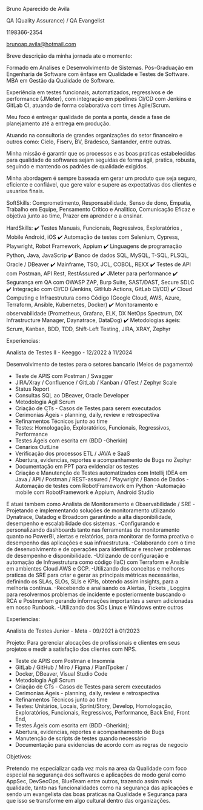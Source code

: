 Bruno Aparecido de Avila

QA (Quality Assurance) / QA Evangelist

1198366-2354

brunoap.avila@hotmail.com

Breve descrição da minha jornada ate o momento:

Formado em Analises e Desenvolvimento de Sistemas. Pós-Graduação em Engenharia de Software com ênfase em Qualidade e Testes de Software. MBA em Gestão da Qualidade de Software.

Experiência em testes funcionais, automatizados, regressivos e de performance (JMeter), com integração em pipelines CI/CD com Jenkins e GitLab CI, atuando de forma colaborativa com times Agile/Scrum.

Meu foco é entregar qualidade de ponta a ponta, desde a fase de planejamento até a entrega em produção.

Atuando na consultoria de grandes organizações do setor financeiro e outros como: Cielo, Fiserv, BV, Bradesco, Santander, entre outras.

Minha missão é garantir que os processos e as boas praticas estabelecidas para qualidade de softwares sejam seguidas de forma ágil, pratica, robusta, seguindo e mantendo os padrões de qualidade exigidos.

Minha abordagem é sempre baseada em gerar um produto que seja seguro, eficiente e confiável, que gere valor e supere as expectativas dos clientes e usuarios finais.

SoftSkills:
Comprometimento, Responsabilidade, Senso de dono, Empatia, Trabalho em Equipe, Pensamento Crítico e Analitico, Comunicação Eficaz e objetiva junto ao time, Prazer em aprender e a ensinar.

HardSkills:
✔️ Testes Manuais, Funcionais, Regressivos, Exploratórios , Mobile Android, iOS
✔️ Automação de testes com Selenium, Cypress, Playwright, Robot Framework, Appium
✔️ Linguagens de programação Python, Java, JavaScrip
✔️ Banco de dados SQL, MySQL, T-SQL, PLSQL, Oracle / DBeaver
✔️ Mainframe, TSO, JCL, COBOL, REXX
✔️ Testes de API com Postman, API Rest, RestAssured
✔️ JMeter para performance
✔️ Segurança em QA com OWASP ZAP, Burp Suite, SAST/DAST, Secure SDLC
✔️ Integração com CI/CD (Jenkins, GitHub Actions, GitLab CI/CD)
✔️ Cloud Computing e Infraestrutura como Código (Google Cloud, AWS, Azure, Terraform, Ansible, Kubernetes, Docker)
✔️ Monitoramento e observabilidade (Prometheus, Grafana, ELK, DX NetOps Spectrum, DX Infrastructure Manager, Daynatrace, DataDog)
✔️ Metodologias ágeis: Scrum, Kanban, BDD, TDD, Shift-Left Testing, JIRA, XRAY, Zephyr



Experiencias:

Analista de Testes II - Keeggo - 12/2022 à 11/2024

Desenvolvimento de testes para o setores bancario (Meios de pagamento)
- Teste de APIS com Postman / Swagger
- JIRA/Xray / Confluence / GitLab / Kanban / QTest / Zephyr Scale
- Status Report
- Consultas SQL ao DBeaver, Oracle Developer
- Metodologia Ágil Scrum
- Criação de CTs - Casos de Testes para serem executados
- Cerimonias Ágeis - planning, daily, review e retrospectiva
- Refinamentos Técnicos junto ao time
- Testes: Homologação, Exploratórios, Funcionais, Regressivos, Performance 
- Testes Ágeis com escrita em (BDD -Gherkin)
- Cenarios OutLine
- Verificação dos processos ETL / JAVA e SaaS
- Abertura, evidencias, reportes e acompanhamento de Bugs no Zephyr
- Documentação em PPT para evidenciar os testes
- Criação e Manutenção de Testes automatizados com Intellij IDEA em Java / API / Postman / REST-assured / Playwright / Banco de Dados
-Automação de testes com RobotFramework em Python
-Automação mobile com RobotFramework e Appium,  Android Studio

E atuei tambem como Analista de  Monitoramento e Observabilidade / SRE
-Projetando e implementando soluções de monitoramento utilizando Dynatrace, Datadog e Broadcom garantindo a alta disponibilidade, desempenho e escalabilidade dos sistemas.
-Configurando e personalizando dashboards tanto nas ferramentas de monitoramento quanto no PowerBI, alertas e relatórios, para monitorar de forma proativa o desempenho das aplicações e sua infraestrutura.
-Colaborando com o time de desenvolvimento e de operações para identificar e resolver problemas de desempenho e disponibilidade.
-Utilizando de configuração e automação de Infraestrutura como código (IaC) com Terraform e Ansible em ambientes Cloud AWS e GCP.
-Utilizando dos conceitos e melhores praticas de SRE para criar e gerar as principais métricas necessárias, definindo os SLAs, SLOs, SLIs e KPIs, obtendo assim insights, para a melhoria contínua.
-Recebendo e analisando os Alertas, Tickets , Loggins para resolvermos problemas de incidente e posteriormente buscando o RCA e Postmortem gerando informações importantes a serem adicionadas em nosso Runbook.
-Utilizando dos SOs Linux e Windows entre outros



Experiencias:

Analista de Testes Junior - Meta - 09/2021 à 01/2023

Projeto: Para gerenciar alocações de profissionais e clientes em seus projetos e medir a satisfação dos clientes com NPS.

- Teste de APIS com Postman e Insomnia
- GitLab / GitHub / Miro / Figma / PlanlTpoker / 
- Docker, DBeaver, Visual Studio Code
- Metodologia Ágil Scrum
- Criação de CTs - Casos de Testes para serem executados
- Cerimonias Ágeis -  planning, daily, review e retrospectiva
- Refinamentos Técnicos junto ao time
- Testes:  Unitários, Locais, Sprint/Story, Develop, Homologação, Exploratórios, Funcionais,
Regressivos, Performance, Back End, Front End, 
- Testes Ágeis com escrita em (BDD -Gherkin);
- Abertura, evidencias, reportes e acompanhamento de Bugs
- Manutenção de scripts de testes quando necessário
- Documentação para evidencias de acordo com as regras de negocio


Objetivos:

Pretendo me especializar cada vez mais na area da Qualidade com foco especial na segurança dos softwares e aplicações de modo geral como AppSec, DevSecOps, BlueTeam entre outros,
trazendo assim mais qualidade, tanto nas funcionalidades como na segurança das aplicações e sendo um evangelista das boas praticas na Qualidade e Segurança para que isso se transforme em algo cultural dentro das organizações.

